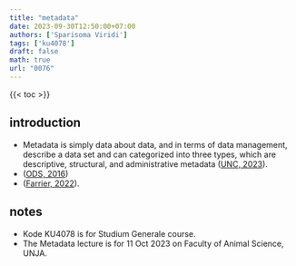```yaml
---
title: "metadata"
date: 2023-09-30T12:50:00+07:00
authors: ['Sparisoma Viridi']
tags: ['ku4078']
draft: false
math: true
url: "0076"
---
```

{{< toc >}}


## introduction
+ Metadata is simply data about data, and in terms of data management, describe a data set and can categorized into three types, which are descriptive, structural, and administrative metadata ([UNC, 2023](https://guides.lib.unc.edu/metadata/definition)).
+ ([ODS, 2016](https://www.opendatasoft.com/en/blog/what-is-metadata-and-why-is-it-important-data/))
+ ([Farrier, 2022](https://www.avast.com/c-what-is-metadata)).


## notes
+ Kode KU4078 is for Studium Generale course.
+ The Metadata lecture is for 11 Oct 2023 on Faculty of Animal Science, UNJA.
